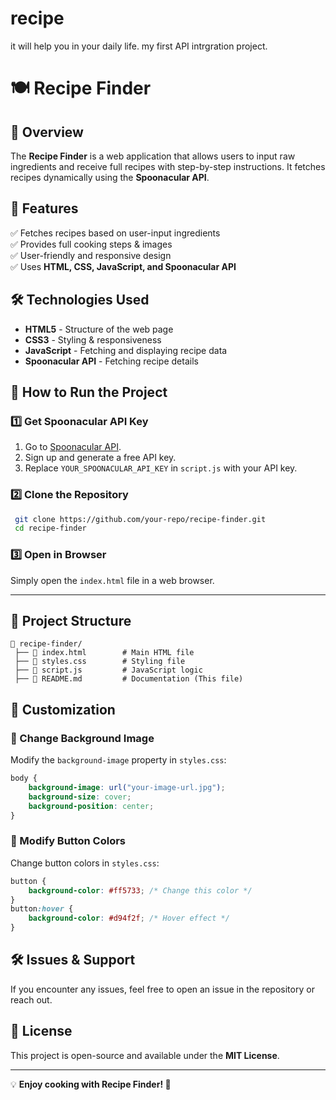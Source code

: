 # recipe
it will help you in your daily life. my first API intrgration project.
# 🍽️ Recipe Finder

## 📌 Overview
The **Recipe Finder** is a web application that allows users to input raw ingredients and receive full recipes with step-by-step instructions. It fetches recipes dynamically using the **Spoonacular API**.

## 🎯 Features
✅ Fetches recipes based on user-input ingredients  
✅ Provides full cooking steps & images  
✅ User-friendly and responsive design  
✅ Uses **HTML, CSS, JavaScript, and Spoonacular API**  

## 🛠️ Technologies Used
- **HTML5** - Structure of the web page
- **CSS3** - Styling & responsiveness
- **JavaScript** - Fetching and displaying recipe data
- **Spoonacular API** - Fetching recipe details

## 🚀 How to Run the Project
### 1️⃣ Get Spoonacular API Key
1. Go to [Spoonacular API](https://spoonacular.com/food-api).
2. Sign up and generate a free API key.
3. Replace `YOUR_SPOONACULAR_API_KEY` in `script.js` with your API key.

### 2️⃣ Clone the Repository
```sh
 git clone https://github.com/your-repo/recipe-finder.git
 cd recipe-finder
```

### 3️⃣ Open in Browser
Simply open the `index.html` file in a web browser.

---

## 📜 Project Structure
```
📂 recipe-finder/
 ├── 📄 index.html        # Main HTML file
 ├── 📄 styles.css        # Styling file
 ├── 📄 script.js         # JavaScript logic
 ├── 📄 README.md         # Documentation (This file)
```

## 🎨 Customization
### 🌆 Change Background Image
Modify the `background-image` property in `styles.css`:
```css
body {
    background-image: url("your-image-url.jpg");
    background-size: cover;
    background-position: center;
}
```

### 🎨 Modify Button Colors
Change button colors in `styles.css`:
```css
button {
    background-color: #ff5733; /* Change this color */
}
button:hover {
    background-color: #d94f2f; /* Hover effect */
}
```

## 🛠️ Issues & Support
If you encounter any issues, feel free to open an issue in the repository or reach out.

## 📜 License
This project is open-source and available under the **MIT License**.

---

💡 **Enjoy cooking with Recipe Finder! 🍲**

